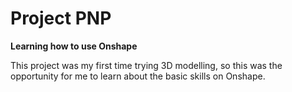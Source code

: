 # Project PNP

**Learning how to use Onshape**

This project was my first time trying 3D modelling, so this was the opportunity for me to learn about the basic skills on Onshape.


